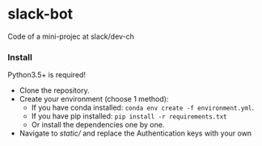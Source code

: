 # slack-bot
Code of a mini-projec at slack/dev-ch

### Install
Python3.5+ is required!  
* Clone the repository.  
* Create your environment (choose 1 method):
  * If you have conda installed: `conda env create -f environment.yml`.
  * If you have pip installed: `pip install -r requirements.txt`
  * Or install the dependencies one by one.
* Navigate to *static/* and replace the Authentication keys with your own
